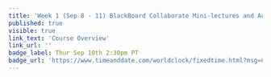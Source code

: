 ```yaml
---
title: 'Week 1 (Sep 8 - 11) BlackBoard Collaborate Mini-lectures and Activities'
published: true
visible: true
link_text: 'Course Overview'
link_url: ''
badge_label: Thur Sep 10th 2:30pm PT
badge_url: 'https://www.timeanddate.com/worldclock/fixedtime.html?msg=CMPT-363+Course+Overview&iso=20200910T1430&p1=256&am=50'
---
```

